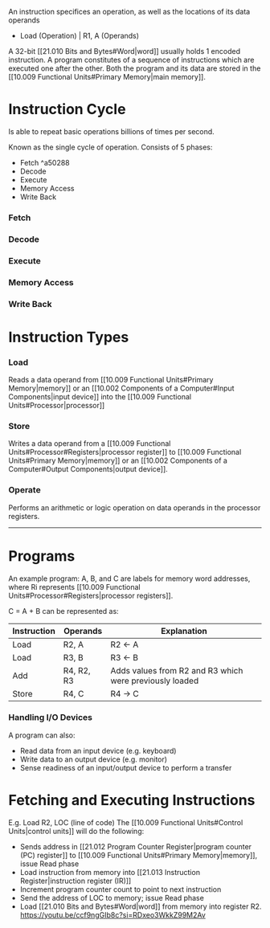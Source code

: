 An instruction specifices an operation, as well as the locations of its data operands
- Load (Operation) | R1, A (Operands)

A 32-bit [[21.010 Bits and Bytes#Word|word]] usually holds 1 encoded instruction.
A program constitutes of a sequence of instructions which are executed one after the other.
Both the program and its data are stored in the [[10.009 Functional Units#Primary Memory|main memory]].

# Instruction Cycle
Is able to repeat basic operations billions of times per second.

Known as the single cycle of operation.
Consists of 5 phases:
- Fetch ^a50288
- Decode
- Execute
- Memory Access
- Write Back
### Fetch

### Decode

### Execute

### Memory Access

### Write Back

# Instruction Types

### Load
Reads a data operand from [[10.009 Functional Units#Primary Memory|memory]] or an [[10.002 Components of a Computer#Input Components|input device]] into the [[10.009 Functional Units#Processor|processor]]

### Store
Writes a data operand from a [[10.009 Functional Units#Processor#Registers|processor register]] to [[10.009 Functional Units#Primary Memory|memory]] or an [[10.002 Components of a Computer#Output Components|output device]].

### Operate
Performs an arithmetic or logic operation on data operands in the processor registers.

---
# Programs

An example program:
A, B, and C are labels for memory word addresses, where Ri represents [[10.009 Functional Units#Processor#Registers|processor registers]].

C = A + B can be represented as:

| Instruction | Operands   | Explanation                                             |
| ----------- | ---------- | ------------------------------------------------------- |
| Load        | R2, A      | R2 <- A                                                 |
| Load        | R3, B      | R3 <- B                                                 |
| Add         | R4, R2, R3 | Adds values from R2 and R3 which were previously loaded |
| Store       | R4, C      | R4 -> C                                                 |
### Handling I/O Devices
A program can also:
- Read data from an input device (e.g. keyboard)
- Write data to an output device (e.g. monitor)
- Sense readiness of an input/output device to perform a transfer


# Fetching and Executing Instructions
E.g. Load R2, LOC (line of code)
The [[10.009 Functional Units#Control Units|control units]] will do the following:
- Sends address in [[21.012 Program Counter Register|program counter (PC) register]] to [[10.009 Functional Units#Primary Memory|memory]], issue Read phase
- Load instruction from memory into [[21.013 Instruction Register|instruction register (IR)]] 
- Increment program counter count to point to next instruction
- Send the address of LOC to memory; issue Read phase
- Load [[21.010 Bits and Bytes#Word|word]] from memory into register R2.
https://youtu.be/ccf9ngGIb8c?si=RDxeo3WkkZ99M2Av
